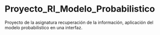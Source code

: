 # Proyecto_RI_Modelo_Probabilistico
Proyecto de la asignatura recuperación de la información, aplicación del modelo probabilistico en una interfaz.
